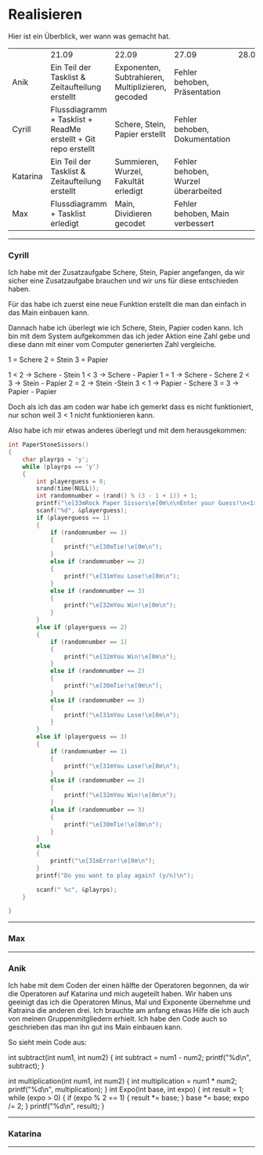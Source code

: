# Realisieren

Hier ist ein Überblick, wer wann was gemacht hat.

|   |   |   |   |   |
|---|---|---|---|---|
||21.09|22.09|27.09|28.09|
|Anik|Ein Teil der Tasklist & Zeitaufteilung erstellt|Exponenten, Subtrahieren, Multiplizieren, gecoded|Fehler behoben, Präsentation||
|Cyrill|Flussdiagramm + Tasklist + ReadMe erstellt + Git repo erstellt|Schere, Stein, Papier erstellt|Fehler behoben, Dokumentation||
|Katarina|Ein Teil der Tasklist & Zeitaufteilung erstellt|Summieren, Wurzel, Fakultät erledigt|Fehler behoben, Wurzel überarbeited||
|Max|Flussdiagramm + Tasklist erledigt|Main, Dividieren gecodet|Fehler behoben, Main verbessert||

_______
### Cyrill

Ich habe mit der Zusatzaufgabe Schere, Stein, Papier angefangen, da wir sicher eine Zusatzaufgabe brauchen und wir uns für diese entschieden haben. 

Für das habe ich zuerst eine neue Funktion erstellt die man dan einfach in das Main einbauen kann.

Dannach habe ich überlegt wie ich Schere, Stein, Papier coden kann. Ich bin mit dem System aufgekommen das ich jeder Aktion eine Zahl gebe und diese dann mit einer vom Computer generierten Zahl vergleiche.

1 = Schere
2 = Stein
3 = Papier

1 < 2 -> Schere - Stein
1 < 3 -> Schere - Papier
1 = 1 -> Schere - Schere
2 < 3 -> Stein - Papier
2 = 2 -> Stein -Stein
3 < 1 -> Papier - Schere
3 = 3 -> Papier - Papier

Doch als ich das am coden war habe ich gemerkt dass es nicht funktioniert, nur schon weil 3 < 1 nicht funktionieren kann.

Also habe ich mir etwas anderes überlegt und mit dem herausgekommen:

```c
int PaperStoneSissors()
{
    char playrps = 'y';
    while (playrps == 'y')
    {
        int playerguess = 0;
        srand(time(NULL));
        int randomnumber = (rand() % (3 - 1 + 1)) + 1;
        printf("\e[33mRock Paper Sissors\e[0m\n\nEnter your Guess!\n<1> Sissor\n<2> Rock\n<3> Paper\n");
        scanf("%d", &playerguess);
        if (playerguess == 1)
        {
            if (randomnumber == 1)
            {
                printf("\e[30mTie!\e[0m\n");
            }
            else if (randomnumber == 2)
            {
                printf("\e[31mYou Lose!\e[0m\n");
            }
            else if (randomnumber == 3)
            {
                printf("\e[32mYou Win!\e[0m\n");
            }
        }
        else if (playerguess == 2)
        {
            if (randomnumber == 1)
            {
                printf("\e[32mYou Win!\e[0m\n");
            }
            else if (randomnumber == 2)
            {
                printf("\e[30mTie!\e[0m\n");
            }
            else if (randomnumber == 3)
            {
                printf("\e[31mYou Lose!\e[0m\n");
            }
        }
        else if (playerguess == 3)
        {
            if (randomnumber == 1)
            {
                printf("\e[31mYou Lose!\e[0m\n");
            }
            else if (randomnumber == 2)
            {
                printf("\e[32mYou Win!\e[0m\n");
            }
            else if (randomnumber == 3)
            {
                printf("\e[30mTie!\e[0m\n");
            }
        }
        else
        {
            printf("\e[31mError!\e[0m\n");
        }
        printf("Do you want to play again? (y/n)\n");

        scanf(" %c", &playrps);
    }

}
```

______
### Max

__________
### Anik
Ich habe mit dem Coden der einen hälfte der Operatoren begonnen, da wir die Operatoren auf Katarina und mich augeteilt haben.
Wir haben uns geeinigt das ich die Operatoren Minus, Mal und Exponente übernehme und Katraina die anderen drei. Ich brauchte am anfang etwas Hilfe die ich auch von meinen Gruppenmitgliedern erhielt.
Ich habe den Code auch so geschrieben das man ihn gut ins Main einbauen kann.

So sieht mein Code aus:

int subtract(int num1, int num2)
{
    int subtract = num1 - num2;
    printf("%d\n", subtract);
}

int multiplication(int num1, int num2)
{
    int multiplication = num1 * num2;
    printf("%d\n", multiplication);
}
int Expo(int base, int expo)
{
    int result = 1;
    while (expo > 0)
    {
        if (expo % 2 == 1)
        {
            result *= base;
        }
        base *= base;
        expo /= 2;
    }
    printf("%d\n", result);
}




____________
### Katarina
________________
